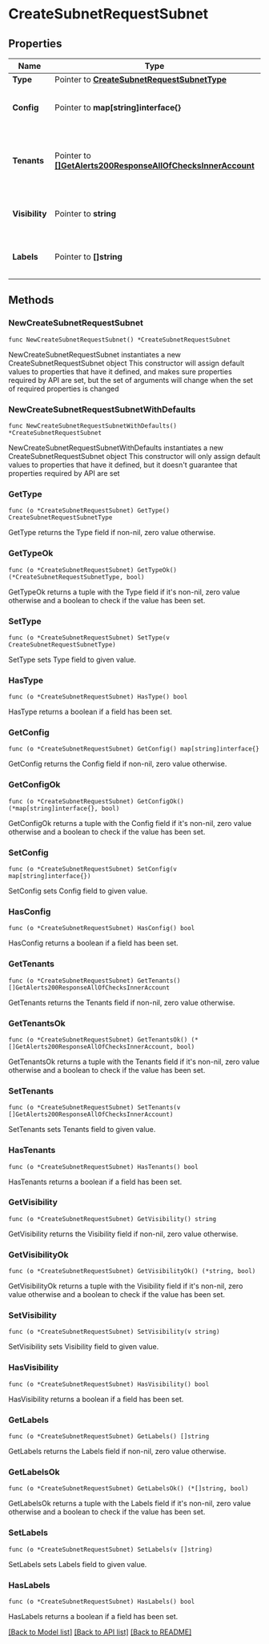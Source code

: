 # CreateSubnetRequestSubnet

## Properties

Name | Type | Description | Notes
------------ | ------------- | ------------- | -------------
**Type** | Pointer to [**CreateSubnetRequestSubnetType**](CreateSubnetRequestSubnetType.md) |  | [optional] 
**Config** | Pointer to **map[string]interface{}** | Configuration object. Settings vary by type. | [optional] 
**Tenants** | Pointer to [**[]GetAlerts200ResponseAllOfChecksInnerAccount**](GetAlerts200ResponseAllOfChecksInnerAccount.md) | Array of tenant account ID objects that are allowed access | [optional] 
**Visibility** | Pointer to **string** | private or public | [optional] [default to "private"]
**Labels** | Pointer to **[]string** | Array of label strings, can be used for filtering. | [optional] 

## Methods

### NewCreateSubnetRequestSubnet

`func NewCreateSubnetRequestSubnet() *CreateSubnetRequestSubnet`

NewCreateSubnetRequestSubnet instantiates a new CreateSubnetRequestSubnet object
This constructor will assign default values to properties that have it defined,
and makes sure properties required by API are set, but the set of arguments
will change when the set of required properties is changed

### NewCreateSubnetRequestSubnetWithDefaults

`func NewCreateSubnetRequestSubnetWithDefaults() *CreateSubnetRequestSubnet`

NewCreateSubnetRequestSubnetWithDefaults instantiates a new CreateSubnetRequestSubnet object
This constructor will only assign default values to properties that have it defined,
but it doesn't guarantee that properties required by API are set

### GetType

`func (o *CreateSubnetRequestSubnet) GetType() CreateSubnetRequestSubnetType`

GetType returns the Type field if non-nil, zero value otherwise.

### GetTypeOk

`func (o *CreateSubnetRequestSubnet) GetTypeOk() (*CreateSubnetRequestSubnetType, bool)`

GetTypeOk returns a tuple with the Type field if it's non-nil, zero value otherwise
and a boolean to check if the value has been set.

### SetType

`func (o *CreateSubnetRequestSubnet) SetType(v CreateSubnetRequestSubnetType)`

SetType sets Type field to given value.

### HasType

`func (o *CreateSubnetRequestSubnet) HasType() bool`

HasType returns a boolean if a field has been set.

### GetConfig

`func (o *CreateSubnetRequestSubnet) GetConfig() map[string]interface{}`

GetConfig returns the Config field if non-nil, zero value otherwise.

### GetConfigOk

`func (o *CreateSubnetRequestSubnet) GetConfigOk() (*map[string]interface{}, bool)`

GetConfigOk returns a tuple with the Config field if it's non-nil, zero value otherwise
and a boolean to check if the value has been set.

### SetConfig

`func (o *CreateSubnetRequestSubnet) SetConfig(v map[string]interface{})`

SetConfig sets Config field to given value.

### HasConfig

`func (o *CreateSubnetRequestSubnet) HasConfig() bool`

HasConfig returns a boolean if a field has been set.

### GetTenants

`func (o *CreateSubnetRequestSubnet) GetTenants() []GetAlerts200ResponseAllOfChecksInnerAccount`

GetTenants returns the Tenants field if non-nil, zero value otherwise.

### GetTenantsOk

`func (o *CreateSubnetRequestSubnet) GetTenantsOk() (*[]GetAlerts200ResponseAllOfChecksInnerAccount, bool)`

GetTenantsOk returns a tuple with the Tenants field if it's non-nil, zero value otherwise
and a boolean to check if the value has been set.

### SetTenants

`func (o *CreateSubnetRequestSubnet) SetTenants(v []GetAlerts200ResponseAllOfChecksInnerAccount)`

SetTenants sets Tenants field to given value.

### HasTenants

`func (o *CreateSubnetRequestSubnet) HasTenants() bool`

HasTenants returns a boolean if a field has been set.

### GetVisibility

`func (o *CreateSubnetRequestSubnet) GetVisibility() string`

GetVisibility returns the Visibility field if non-nil, zero value otherwise.

### GetVisibilityOk

`func (o *CreateSubnetRequestSubnet) GetVisibilityOk() (*string, bool)`

GetVisibilityOk returns a tuple with the Visibility field if it's non-nil, zero value otherwise
and a boolean to check if the value has been set.

### SetVisibility

`func (o *CreateSubnetRequestSubnet) SetVisibility(v string)`

SetVisibility sets Visibility field to given value.

### HasVisibility

`func (o *CreateSubnetRequestSubnet) HasVisibility() bool`

HasVisibility returns a boolean if a field has been set.

### GetLabels

`func (o *CreateSubnetRequestSubnet) GetLabels() []string`

GetLabels returns the Labels field if non-nil, zero value otherwise.

### GetLabelsOk

`func (o *CreateSubnetRequestSubnet) GetLabelsOk() (*[]string, bool)`

GetLabelsOk returns a tuple with the Labels field if it's non-nil, zero value otherwise
and a boolean to check if the value has been set.

### SetLabels

`func (o *CreateSubnetRequestSubnet) SetLabels(v []string)`

SetLabels sets Labels field to given value.

### HasLabels

`func (o *CreateSubnetRequestSubnet) HasLabels() bool`

HasLabels returns a boolean if a field has been set.


[[Back to Model list]](../README.md#documentation-for-models) [[Back to API list]](../README.md#documentation-for-api-endpoints) [[Back to README]](../README.md)


